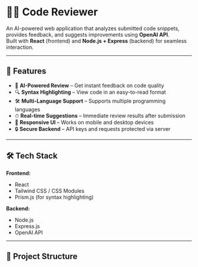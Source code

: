 # 🧑‍💻 Code Reviewer

An AI-powered web application that analyzes submitted code snippets, provides feedback, and suggests improvements using **OpenAI API**.  
Built with **React** (frontend) and **Node.js + Express** (backend) for seamless interaction.

---

## 🚀 Features

- 🤖 **AI-Powered Review** – Get instant feedback on code quality
- 🔍 **Syntax Highlighting** – View code in an easy-to-read format
- 🛠 **Multi-Language Support** – Supports multiple programming languages
- ⏱ **Real-time Suggestions** – Immediate review results after submission
- 🎨 **Responsive UI** – Works on mobile and desktop devices
- 🔒 **Secure Backend** – API keys and requests protected via server

---

## 🛠️ Tech Stack

**Frontend:**
- React
- Tailwind CSS / CSS Modules
- Prism.js (for syntax highlighting)

**Backend:**
- Node.js
- Express.js
- OpenAI API

---

## 📂 Project Structure

